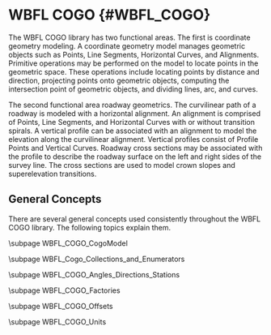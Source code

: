 WBFL COGO {#WBFL_COGO}
=========
The WBFL COGO library has two functional areas. The first is coordinate geometry modeling. A coordinate geometry model manages geometric objects such as Points, Line Segments, Horizontal Curves, and Alignments. Primitive operations may be performed on the model to locate points in the geometric space. These operations include locating points by distance and direction, projecting points onto geometric objects, computing the intersection point of geometric objects, and dividing lines, arc, and curves.

The second functional area roadway geometrics. The curvilinear path of a roadway is modeled with a horizontal alignment. An alignment is comprised of Points, Line Segments, and Horizontal Curves with or without transition spirals. A vertical profile can be associated with an alignment to model the elevation along the curvilinear alignment. Vertical profiles consist of Profile Points and Vertical Curves. Roadway cross sections may be associated with the profile to describe the roadway surface on the left and right sides of the survey line. The cross sections are used to model crown slopes and superelevation transitions.

General Concepts
----------------
There are several general concepts used consistently throughout the WBFL COGO library. The following topics explain them.

\subpage WBFL_COGO_CogoModel

\subpage WBFL_Cogo_Collections_and_Enumerators

\subpage WBFL_COGO_Angles_Directions_Stations

\subpage WBFL_COGO_Factories

\subpage WBFL_COGO_Offsets

\subpage WBFL_COGO_Units
